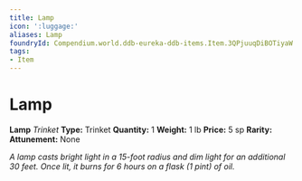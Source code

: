 ```yaml
---
title: Lamp
icon: ':luggage:'
aliases: Lamp
foundryId: Compendium.world.ddb-eureka-ddb-items.Item.3QPjuuqDiBOTiyaW
tags:
- Item
---
```


# Lamp

**Lamp**
_Trinket_
**Type:** Trinket
**Quantity:** 1
**Weight:** 1 lb
**Price:** 5 sp
**Rarity:** 
**Attunement:** None

*A lamp casts bright light in a 15-foot radius and dim light for an additional 30 feet. Once lit, it burns for 6 hours on a flask (1 pint) of oil.*